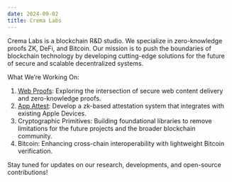```yaml
---
date: 2024-09-02
title: Crema Labs
---
```


Crema Labs is a blockchain R&D studio. We specialize in zero-knowledge proofs ZK, DeFi, and Bitcoin. Our mission is to push the boundaries of blockchain technology by developing cutting-edge solutions for the future of secure and scalable decentralized systems.

What We’re Working On:

1. [Web Proofs](./SXG.md): Exploring the intersection of secure web content delivery and zero-knowledge proofs.
2. [App Attest](https://github.com/crema-labs/app-attest/blob/feat/certPathVerify/specs/appattest.md): Develop a zk-based attestation system that integrates with existing Apple Devices. 
3. Cryptographic Primitives: Building foundational libraries to remove limitations for the future projects and the broader blockchain community.
4. Bitcoin: Enhancing cross-chain interoperability with lightweight Bitcoin verification.

Stay tuned for updates on our research, developments, and open-source contributions!
